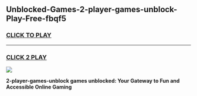 
## Unblocked-Games-2-player-games-unblock-Play-Free-fbqf5
<h3>
<a href="https://premium76.site?title=2-player-games-unblock&ref=23A">CLICK TO PLAY</a></h3>
<hr>

<h3>
<a href="https://premium76.site?title=2-player-games-unblock&ref=23A">CLICK 2 PLAY</a>
  
</h3>

<a href="https://premium76.site?title=2-player-games-unblock&ref=23A"><img src="https://clearcache.store/games.png"></a>


**2-player-games-unblock games unblocked: Your Gateway to Fun and Accessible Online Gaming**
